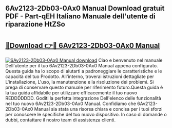 ## 6Av2123-2Db03-0Ax0 Manual Download gratuit PDF - Part-qEH Italiano Manuale dell'utente di riparazione HtZSo

# <h2><a href="http://dfewcp.blite.top/?on=6Av2123-2Db03-0Ax0+Manual">🔗Download 👉🔴 6Av2123-2Db03-0Ax0 Manual</a></h2>

[![6Av2123-2Db03-0Ax0 Manual download](https://i.imgur.com/lujVjoI.png)](http://dfewcp.blite.top/?on=6Av2123-2Db03-0Ax0+Manual)
Ciao e benvenuto nel manuale Dell'utente per il tuo 6Av2123-2Db03-0Ax0 Manual appena configurato. Questa guida ha lo scopo di aiutarti a padroneggiare le caratteristiche e le capacità del tuo Prodotto. All'interno, troverai istruzioni dettagliate per L'installazione, L'uso, la manutenzione e la risoluzione dei problemi. Si prega di conservare questo manuale per riferimento futuro.Questa guida è la tua guida affidabile per utilizzare efficacemente il tuo nuovo REDDDDDDD. Goditi la perfetta integrazione Dell'elenco delle funzionalità nel tuo nuovo 6Av2123-2Db03-0Ax0 Manual. Confidiamo che 6Av2123-2Db03-0Ax0 Manual sia stata una risorsa chiara e concisa per i tuoi sforzi per conoscere le specifiche del tuo nuovo dispositivo. In caso di domande o dubbi, contattare il nostro team di assistenza clienti.
